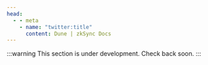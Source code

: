 ```yaml
---
head:
  - - meta
    - name: "twitter:title"
      content: Dune | zkSync Docs
---
```


:::warning
This section is under development. Check back soon.
:::
